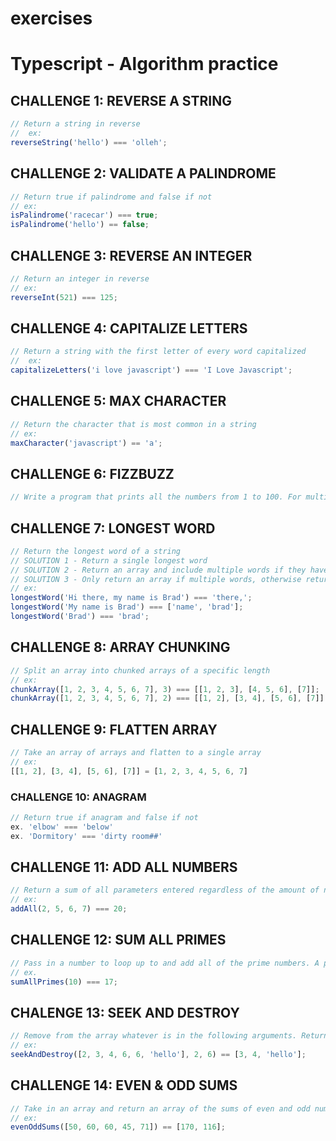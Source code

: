 # exercises

# Typescript - Algorithm practice

## CHALLENGE 1: REVERSE A STRING

```javascript
// Return a string in reverse
//  ex:
reverseString('hello') === 'olleh';
```

## CHALLENGE 2: VALIDATE A PALINDROME

```javascript
// Return true if palindrome and false if not
// ex:
isPalindrome('racecar') === true;
isPalindrome('hello') == false;
```

## CHALLENGE 3: REVERSE AN INTEGER

```javascript
// Return an integer in reverse
// ex:
reverseInt(521) === 125;
```

## CHALLENGE 4: CAPITALIZE LETTERS

```javascript
// Return a string with the first letter of every word capitalized
//  ex:
capitalizeLetters('i love javascript') === 'I Love Javascript';
```

## CHALLENGE 5: MAX CHARACTER

```javascript
// Return the character that is most common in a string
// ex:
maxCharacter('javascript') == 'a';
```

## CHALLENGE 6: FIZZBUZZ

```javascript
// Write a program that prints all the numbers from 1 to 100. For multiples of 3, instead of the number, print "Fizz", for multiples of 5 print "Buzz". For numbers which are multiples of both 3 and 5, print "FizzBuzz".
```

## CHALLENGE 7: LONGEST WORD

```javascript
// Return the longest word of a string
// SOLUTION 1 - Return a single longest word
// SOLUTION 2 - Return an array and include multiple words if they have the same length
// SOLUTION 3 - Only return an array if multiple words, otherwise return a string
// ex:
longestWord('Hi there, my name is Brad') === 'there,';
longestWord('My name is Brad') === ['name', 'brad'];
longestWord('Brad') === 'brad';
```

## CHALLENGE 8: ARRAY CHUNKING

```javascript
// Split an array into chunked arrays of a specific length
// ex:
chunkArray([1, 2, 3, 4, 5, 6, 7], 3) === [[1, 2, 3], [4, 5, 6], [7]];
chunkArray([1, 2, 3, 4, 5, 6, 7], 2) === [[1, 2], [3, 4], [5, 6], [7]];
```

## CHALLENGE 9: FLATTEN ARRAY

```javascript
// Take an array of arrays and flatten to a single array
// ex:
[[1, 2], [3, 4], [5, 6], [7]] = [1, 2, 3, 4, 5, 6, 7]
```

### CHALLENGE 10: ANAGRAM

```javascript
// Return true if anagram and false if not
ex. 'elbow' === 'below'
ex. 'Dormitory' === 'dirty room##'
```

## CHALLENGE 11: ADD ALL NUMBERS

```javascript
// Return a sum of all parameters entered regardless of the amount of numbers
// ex:
addAll(2, 5, 6, 7) === 20;
```

## CHALLENGE 12: SUM ALL PRIMES

```javascript
// Pass in a number to loop up to and add all of the prime numbers. A prime number is a whole number greater than 1 whose only factors are 1 and itself
// ex.
sumAllPrimes(10) === 17;
```

## CHALENGE 13: SEEK AND DESTROY

```javascript
// Remove from the array whatever is in the following arguments. Return the leftover numbers in an array
// ex:
seekAndDestroy([2, 3, 4, 6, 6, 'hello'], 2, 6) == [3, 4, 'hello'];
```

## CHALLENGE 14: EVEN & ODD SUMS

```javascript
// Take in an array and return an array of the sums of even and odd numbers
// ex:
evenOddSums([50, 60, 60, 45, 71]) == [170, 116];
```
